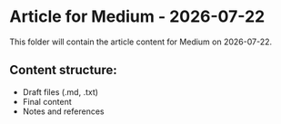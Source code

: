 # Article for Medium - 2026-07-22

This folder will contain the article content for Medium on 2026-07-22.

## Content structure:
- Draft files (.md, .txt)
- Final content
- Notes and references
